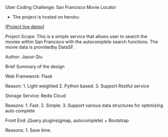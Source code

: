 Uber Coding Challenge: San Francisco Movie Locator

- The project is hosted on heroku:

[[Project live demo](http://uber-sf-movie.herokuapp.com)]


Project Scope: This is a simple service that allows user to search the movies within San Francisco with the autocomplete search functions. The movie data is providedby DataSF.


Author: Jason Qiu

Brief Summary of the design

Web Framework: Flask 

Reason: 1. Light weighted 2. Python based. 3. Support Restful service

Storage Service: Redis Cloud

Reasons: 1. Fast. 2. Simple. 3. Support various data structures for optimizing auto complete

Front End:
jQuery plugins(gmap, autocomplete) + Bootstrap 

Reasons: 1. Save time. 
